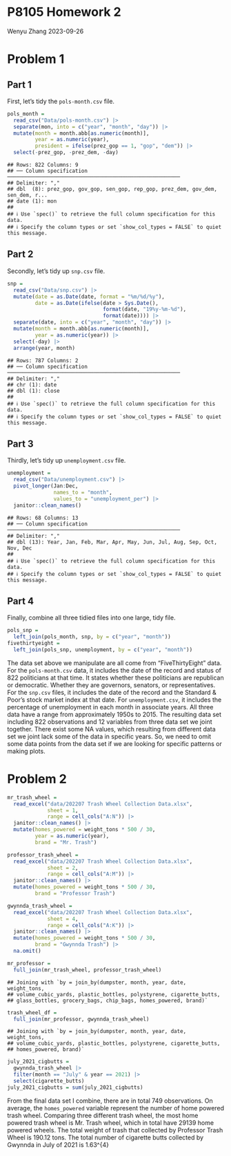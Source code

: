 P8105 Homework 2
================
Wenyu Zhang
2023-09-26

# Problem 1

## Part 1

First, let’s tidy the `pols-month.csv` file.

``` r
pols_month = 
  read_csv("Data/pols-month.csv") |>
  separate(mon, into = c("year", "month", "day")) |> 
  mutate(month = month.abb[as.numeric(month)],
         year = as.numeric(year),
         president = ifelse(prez_gop == 1, "gop", "dem")) |> 
  select(-prez_gop, -prez_dem, -day)
```

    ## Rows: 822 Columns: 9
    ## ── Column specification ────────────────────────────────────────────────────────
    ## Delimiter: ","
    ## dbl  (8): prez_gop, gov_gop, sen_gop, rep_gop, prez_dem, gov_dem, sen_dem, r...
    ## date (1): mon
    ## 
    ## ℹ Use `spec()` to retrieve the full column specification for this data.
    ## ℹ Specify the column types or set `show_col_types = FALSE` to quiet this message.

## Part 2

Secondly, let’s tidy up `snp.csv` file.

``` r
snp =
  read_csv("Data/snp.csv") |> 
  mutate(date = as.Date(date, format = "%m/%d/%y"),
         date = as.Date(ifelse(date > Sys.Date(),
                               format(date, "19%y-%m-%d"),
                               format(date)))) |> 
  separate(date, into = c("year", "month", "day")) |> 
  mutate(month = month.abb[as.numeric(month)],
         year = as.numeric(year)) |> 
  select(-day) |> 
  arrange(year, month)
```

    ## Rows: 787 Columns: 2
    ## ── Column specification ────────────────────────────────────────────────────────
    ## Delimiter: ","
    ## chr (1): date
    ## dbl (1): close
    ## 
    ## ℹ Use `spec()` to retrieve the full column specification for this data.
    ## ℹ Specify the column types or set `show_col_types = FALSE` to quiet this message.

## Part 3

Thirdly, let’s tidy up `unemployment.csv` file.

``` r
unemployment =
  read_csv("Data/unemployment.csv") |> 
  pivot_longer(Jan:Dec,
               names_to = "month",
               values_to = "unemployment_per") |> 
  janitor::clean_names()
```

    ## Rows: 68 Columns: 13
    ## ── Column specification ────────────────────────────────────────────────────────
    ## Delimiter: ","
    ## dbl (13): Year, Jan, Feb, Mar, Apr, May, Jun, Jul, Aug, Sep, Oct, Nov, Dec
    ## 
    ## ℹ Use `spec()` to retrieve the full column specification for this data.
    ## ℹ Specify the column types or set `show_col_types = FALSE` to quiet this message.

## Part 4

Finally, combine all three tidied files into one large, tidy file.

``` r
pols_snp =
  left_join(pols_month, snp, by = c("year", "month"))
fivethirtyeight = 
  left_join(pols_snp, unemployment, by = c("year", "month"))
```

The data set above we manipulate are all come from “FiveThirtyEight”
data. For the `pols-month.csv` data, it includes the date of the record
and status of 822 politicians at that time. It states whether these
politicians are republican or democratic. Whether they are governors,
senators, or representatives. For the `snp.csv` files, it includes the
date of the record and the Standard & Poor’s stock market index at that
date. For `unemployment.csv`, it includes the percentage of unemployment
in each month in associate years. All three data have a range from
approximately 1950s to 2015. The resulting data set including 822
observations and 12 variables from three data set we joint together.
There exist some NA values, which resulting from different data set we
joint lack some of the data in specific years. So, we need to omit some
data points from the data set if we are looking for specific patterns or
making plots.

# Problem 2

``` r
mr_trash_wheel =
  read_excel("data/202207 Trash Wheel Collection Data.xlsx", 
             sheet = 1,
             range = cell_cols("A:N")) |> 
  janitor::clean_names() |> 
  mutate(homes_powered = weight_tons * 500 / 30,
         year = as.numeric(year),
         brand = "Mr. Trash")
```

``` r
professor_trash_wheel = 
  read_excel("data/202207 Trash Wheel Collection Data.xlsx",
             sheet = 2,
             range = cell_cols("A:M")) |> 
  janitor::clean_names() |> 
  mutate(homes_powered = weight_tons * 500 / 30,
         brand = "Professor Trash")
```

``` r
gwynnda_trash_wheel = 
  read_excel("data/202207 Trash Wheel Collection Data.xlsx",
             sheet = 4,
             range = cell_cols("A:K")) |> 
  janitor::clean_names() |> 
  mutate(homes_powered = weight_tons * 500 / 30,
         brand = "Gwynnda Trash") |> 
  na.omit()
```

``` r
mr_professor =
  full_join(mr_trash_wheel, professor_trash_wheel)
```

    ## Joining with `by = join_by(dumpster, month, year, date, weight_tons,
    ## volume_cubic_yards, plastic_bottles, polystyrene, cigarette_butts,
    ## glass_bottles, grocery_bags, chip_bags, homes_powered, brand)`

``` r
trash_wheel_df =
  full_join(mr_professor, gwynnda_trash_wheel)
```

    ## Joining with `by = join_by(dumpster, month, year, date, weight_tons,
    ## volume_cubic_yards, plastic_bottles, polystyrene, cigarette_butts,
    ## homes_powered, brand)`

``` r
july_2021_cigbutts = 
  gwynnda_trash_wheel |> 
  filter(month == "July" & year == 2021) |> 
  select(cigarette_butts)
july_2021_cigbutts = sum(july_2021_cigbutts)
```

From the final data set I combine, there are in total 749 observations.
On average, the `homes_powered` variable represent the number of home
powered trash wheel. Comparing three different trash wheel, the most
home powered trash wheel is Mr. Trash wheel, which in total have 29139
home powered wheels. The total weight of trash that collected by
Professor Trash Wheel is 190.12 tons. The total number of cigarette
butts collected by Gwynnda in July of 2021 is 1.63^{4}
